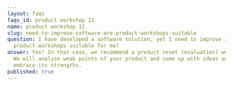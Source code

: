 ```yaml
---
layout: faqs
faqs_id: product workshop 11
name: product workshop 11
slug: need-to-improve-software-are-product-workshops-suitable
question: I have developed a software solution, yet I need to improve it. Are
  product workshops suitable for me?
answer: Yes! In that case, we recommend a product reset (evaluation) workshop.
  We will analyze weak points of your product and come up with ideas on how to
  embrace its strengths.
published: true
---
```

